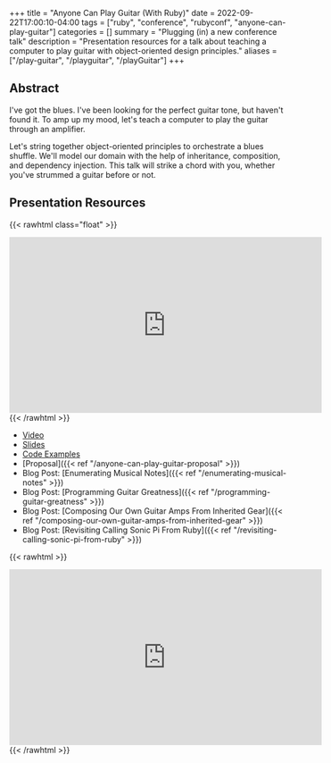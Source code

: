 +++
title = "Anyone Can Play Guitar (With Ruby)"
date = 2022-09-22T17:00:10-04:00
tags = ["ruby", "conference", "rubyconf", "anyone-can-play-guitar"]
categories = []
summary = "Plugging (in) a new conference talk"
description = "Presentation resources for a talk about teaching a computer to play guitar with object-oriented design principles."
aliases = ["/play-guitar", "/playguitar", "/playGuitar"]
+++

## Abstract

I've got the blues. I've been looking for the perfect guitar tone, but haven't found it. To amp up my mood, let's teach a computer to play the guitar through an amplifier.

Let's string together object-oriented principles to orchestrate a blues shuffle. We'll model our domain with the help of inheritance, composition, and dependency injection. This talk will strike a chord with you, whether you've strummed a guitar before or not.

## Presentation Resources

{{< rawhtml class="float" >}}
<iframe width="560" height="315" src="https://www.youtube.com/embed/t0C75Z0LX20" title="YouTube video player" frameborder="0" allow="accelerometer; autoplay; clipboard-write; encrypted-media; gyroscope; picture-in-picture; web-share" allowfullscreen></iframe>
{{< /rawhtml >}}

* [Video](https://youtu.be/t0C75Z0LX20)
* [Slides](https://speakerdeck.com/kevinmurphy/anyone-can-play-guitar)
* [Code Examples](https://github.com/kevin-j-m/ruby-play-guitar#code-examples)
* [Proposal]({{< ref "/anyone-can-play-guitar-proposal" >}})
* Blog Post: [Enumerating Musical Notes]({{< ref "/enumerating-musical-notes" >}})
* Blog Post: [Programming Guitar Greatness]({{< ref "/programming-guitar-greatness" >}})
* Blog Post: [Composing Our Own Guitar Amps From Inherited Gear]({{< ref "/composing-our-own-guitar-amps-from-inherited-gear" >}})
* Blog Post: [Revisiting Calling Sonic Pi From Ruby]({{< ref "/revisiting-calling-sonic-pi-from-ruby" >}})

{{< rawhtml >}}
<iframe width="560" height="315" src="https://www.youtube.com/embed/iQUNU36Vem4" title="YouTube video player" frameborder="0" allow="accelerometer; autoplay; clipboard-write; encrypted-media; gyroscope; picture-in-picture" allowfullscreen></iframe>
{{< /rawhtml >}}
